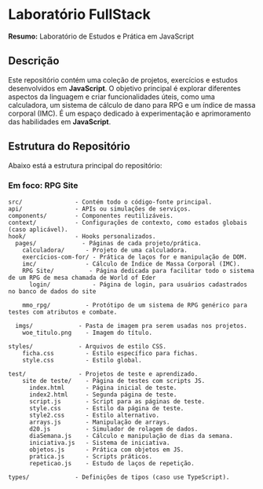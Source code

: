 # Laboratório FullStack

**Resumo:** Laboratório de Estudos e Prática em JavaScript

## Descrição

Este repositório contém uma coleção de projetos, exercícios e estudos desenvolvidos em **JavaScript**. O objetivo principal é explorar diferentes aspectos da linguagem e criar funcionalidades úteis, como uma calculadora, um sistema de cálculo de dano para RPG e um índice de massa corporal (IMC). É um espaço dedicado à experimentação e aprimoramento das habilidades em **JavaScript**.

## Estrutura do Repositório

Abaixo está a estrutura principal do repositório:

### Em foco: RPG Site

```plaintext
src/               - Contém todo o código-fonte principal.
api/               - APIs ou simulações de serviços.
components/        - Componentes reutilizáveis.
context/           - Configurações de contexto, como estados globais (caso aplicável).
hook/              - Hooks personalizados.
  pages/             - Páginas de cada projeto/prática.
    calculadora/      - Projeto de uma calculadora.
    exercícios-com-for/ - Prática de laços for e manipulação de DOM.
    imc/              - Cálculo de Índice de Massa Corporal (IMC).
    RPG Site/          - Página dedicada para facilitar todo o sistema de um RPG de mesa chamada de World of Eder
      login/            - Página de login, para usuários cadastrados no banco de dados do site

    mmo_rpg/          - Protótipo de um sistema de RPG genérico para testes com atributos e combate.

  imgs/             - Pasta de imagem pra serem usadas nos projetos.
    woe_titulo.png    - Imagem do título.

styles/             - Arquivos de estilo CSS.
    ficha.css         - Estilo específico para fichas.
    style.css         - Estilo global.

test/               - Projetos de teste e aprendizado.
    site de teste/    - Página de testes com scripts JS.
      index.html      - Página inicial de teste.
      index2.html     - Segunda página de teste.
      script.js       - Script para as páginas de teste.
      style.css       - Estilo da página de teste.
      style2.css      - Estilo alternativo.
      arrays.js       - Manipulação de arrays.
      d20.js          - Simulador de rolagem de dados.
      diaSemana.js    - Cálculo e manipulação de dias da semana.
      iniciativa.js   - Sistema de iniciativa.
      objetos.js      - Prática com objetos em JS.
      pratica.js      - Scripts práticos.
      repeticao.js    - Estudo de laços de repetição.
      
types/             - Definições de tipos (caso use TypeScript).
